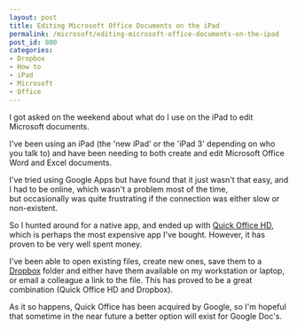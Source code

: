 ```yaml
---
layout: post
title: Editing Microsoft Office Documents on the iPad
permalink: /microsoft/editing-microsoft-office-documents-on-the-ipad
post_id: 800
categories:
- Dropbox
- How to
- iPad
- Microsoft
- Office
---
```


I got asked on the weekend about what do I use on the iPad to edit Microsoft documents.

I've been using an iPad (the 'new iPad' or the 'iPad 3' depending on who you talk to) and have been needing to both create and edit Microsoft Office Word and Excel documents.

I've tried using Google Apps but have found that it just wasn't that easy, and I had to be online, which wasn't a problem most of the time, but occasionally was quite frustrating if the connection was either slow or non-existent.

So I hunted around for a native app, and ended up with [Quick Office HD](https://itunes.apple.com/au/app/quickoffice-pro-hd-edit-office/id376212724?mt=8), which is perhaps the most expensive app I've bought. However, it has proven to be very well spent money.

I've been able to open existing files, create new ones, save them to a
[Dropbox](https://itunes.apple.com/au/app/dropbox/id327630330?mt=8) folder and either have them available on my workstation or laptop, or email a colleague a link to the file. This has proved to be a great combination (Quick Office HD and Dropbox).

As it so happens, Quick Office has been acquired by Google, so I'm hopeful that sometime in the near future a better option will exist for Google Doc's.
